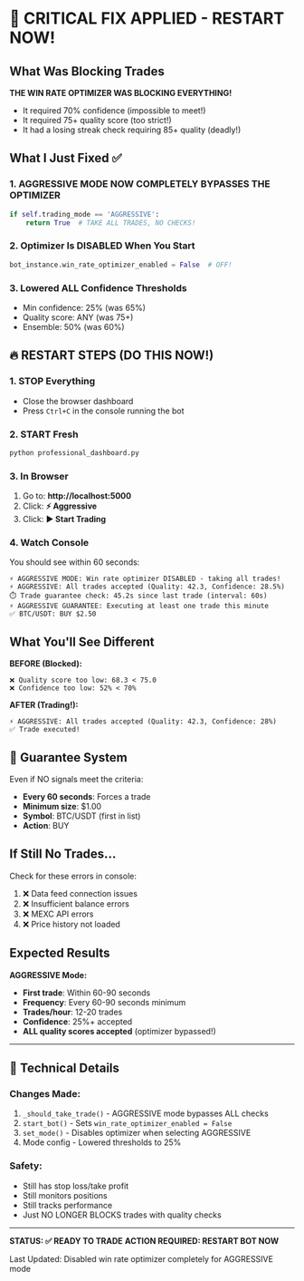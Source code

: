 # 🚀 CRITICAL FIX APPLIED - RESTART NOW!

## What Was Blocking Trades

**THE WIN RATE OPTIMIZER WAS BLOCKING EVERYTHING!**
- It required 70% confidence (impossible to meet!)
- It required 75+ quality score (too strict!)
- It had a losing streak check requiring 85+ quality (deadly!)

## What I Just Fixed ✅

### **1. AGGRESSIVE MODE NOW COMPLETELY BYPASSES THE OPTIMIZER**
```python
if self.trading_mode == 'AGGRESSIVE':
    return True  # TAKE ALL TRADES, NO CHECKS!
```

### **2. Optimizer Is DISABLED When You Start**
```python
bot_instance.win_rate_optimizer_enabled = False  # OFF!
```

### **3. Lowered ALL Confidence Thresholds**
- Min confidence: 25% (was 65%)
- Quality score: ANY (was 75+)
- Ensemble: 50% (was 60%)

## 🔥 RESTART STEPS (DO THIS NOW!)

### **1. STOP Everything**
- Close the browser dashboard
- Press `Ctrl+C` in the console running the bot

### **2. START Fresh**
```bash
python professional_dashboard.py
```

### **3. In Browser**
1. Go to: **http://localhost:5000**
2. Click: **⚡ Aggressive**
3. Click: **▶️ Start Trading**

### **4. Watch Console**
You should see within 60 seconds:
```
⚡ AGGRESSIVE MODE: Win rate optimizer DISABLED - taking all trades!
⚡ AGGRESSIVE: All trades accepted (Quality: 42.3, Confidence: 28.5%)
⏱️ Trade guarantee check: 45.2s since last trade (interval: 60s)
⚡ AGGRESSIVE GUARANTEE: Executing at least one trade this minute
✅ BTC/USDT: BUY $2.50
```

## What You'll See Different

**BEFORE (Blocked):**
```
❌ Quality score too low: 68.3 < 75.0
❌ Confidence too low: 52% < 70%
```

**AFTER (Trading!):**
```
⚡ AGGRESSIVE: All trades accepted (Quality: 42.3, Confidence: 28%)
✅ Trade executed!
```

## 🎯 Guarantee System

Even if NO signals meet the criteria:
- **Every 60 seconds**: Forces a trade
- **Minimum size**: $1.00
- **Symbol**: BTC/USDT (first in list)
- **Action**: BUY

## If Still No Trades...

Check for these errors in console:
1. ❌ Data feed connection issues
2. ❌ Insufficient balance errors  
3. ❌ MEXC API errors
4. ❌ Price history not loaded

## Expected Results

**AGGRESSIVE Mode:**
- **First trade**: Within 60-90 seconds
- **Frequency**: Every 60-90 seconds minimum
- **Trades/hour**: 12-20 trades
- **Confidence**: 25%+ accepted
- **ALL quality scores accepted** (optimizer bypassed!)

---

## 🔧 Technical Details

### Changes Made:
1. `_should_take_trade()` - AGGRESSIVE mode bypasses ALL checks
2. `start_bot()` - Sets `win_rate_optimizer_enabled = False`
3. `set_mode()` - Disables optimizer when selecting AGGRESSIVE
4. Mode config - Lowered thresholds to 25%

### Safety:
- Still has stop loss/take profit
- Still monitors positions
- Still tracks performance
- Just NO LONGER BLOCKS trades with quality checks

---

**STATUS: ✅ READY TO TRADE**
**ACTION REQUIRED: RESTART BOT NOW**

Last Updated: Disabled win rate optimizer completely for AGGRESSIVE mode
